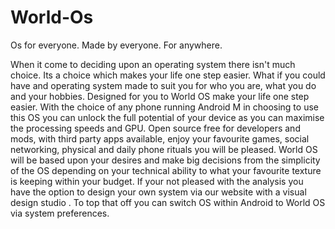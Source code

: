 # World-Os
Os for everyone. Made by everyone. For anywhere.

When it come to deciding upon an operating system there isn't much choice. Its a choice which makes your life one step easier. What if you could have and operating system made to suit you for who you are, what you do and your hobbies. Designed for you to World OS make your life one step easier. With the choice of any phone running Android M in choosing to use this OS you can unlock the full potential of your device as you can maximise the processing speeds and GPU. Open source free for developers and mods, with third party apps available, enjoy your favourite games, social networking, physical and daily phone rituals you will be pleased. World OS will be based upon your desires and make big decisions from the simplicity of the OS depending on your technical ability to what your favourite texture is keeping within your budget. If your not pleased with the analysis you have the option to design your own system via our website with a visual design studio . To top that off you can switch OS within Android to World OS via system preferences.
